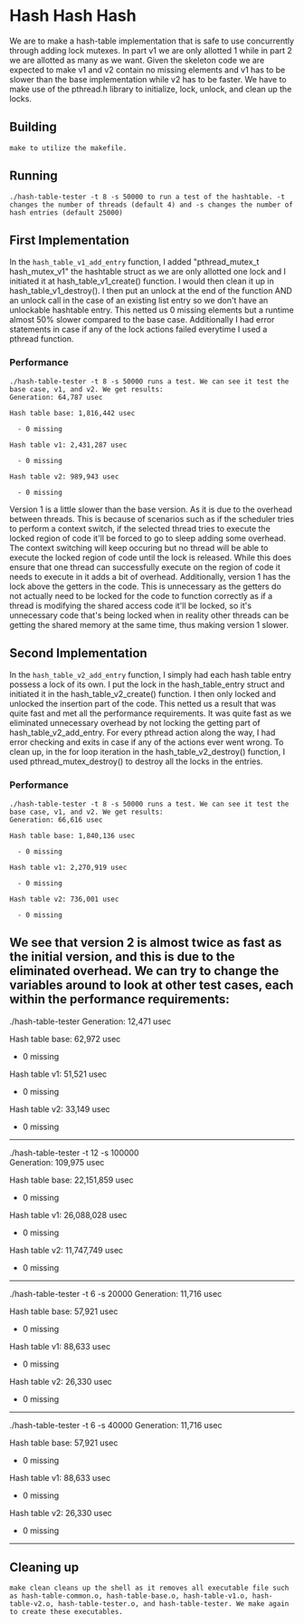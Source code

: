 # Hash Hash Hash
We are to make a hash-table implementation that is safe to use concurrently through adding lock mutexes. In part v1 we are only allotted 1 while in part 2 we are allotted as many as we want. Given the skeleton code we are expected to make v1 and v2 contain no missing elements and v1 has to be slower than the base implementation while v2 has to be faster. We have to make use of the pthread.h library to initialize, lock, unlock, and clean up the locks.

## Building
```shell
make to utilize the makefile.
```

## Running
```shell
./hash-table-tester -t 8 -s 50000 to run a test of the hashtable. -t changes the number of threads (default 4) and -s changes the number of hash entries (default 25000)
```

## First Implementation
In the `hash_table_v1_add_entry` function, I added "pthread_mutex_t hash_mutex_v1" the hashtable struct as we are only allotted one lock and I initiated it at hash_table_v1_create() function. I would then clean it up in hash_table_v1_destroy(). I then put an unlock at the end of the function AND an unlock call in the case of an existing list entry so we don't have an unlockable hashtable entry. This netted us 0 missing elements but a runtime almost 50% slower compared to the base case. Additionally I had error statements in case if any of the lock actions failed everytime I used a pthread function.

### Performance
```shell
./hash-table-tester -t 8 -s 50000 runs a test. We can see it test the base case, v1, and v2. We get results:
Generation: 64,787 usec

Hash table base: 1,816,442 usec

  - 0 missing

Hash table v1: 2,431,287 usec

  - 0 missing

Hash table v2: 989,943 usec

  - 0 missing
```
Version 1 is a little slower than the base version. As it is due to the overhead between threads. This is because of scenarios such as if the scheduler tries to perform a context switch, if the selected thread tries to execute the locked region of code it'll be forced to go to sleep adding some overhead. The context switching will keep occuring but no thread will be able to execute the locked region of code until the lock is released. While this does ensure that one thread can successfully execute on the region of code it needs to execute in it adds a bit of overhead. Additionally, version 1 has the lock above the getters in the code. This is unnecessary as the getters do not actually need to be locked for the code to function correctly as if a thread is modifying the shared access code it'll be locked, so it's unnecessary code that's being locked when in reality other threads can be getting the shared memory at the same time, thus making version 1 slower.

## Second Implementation
In the `hash_table_v2_add_entry` function, I simply had each hash table entry possess a lock of its own. I put the lock in the hash_table_entry struct and initiated it in the hash_table_v2_create() function. I then only locked and unlocked the insertion part of the code. This netted us a result that was quite fast and met all the performance requirements. It was quite fast as we eliminated unnecessary overhead by not locking the getting part of hash_table_v2_add_entry. For every pthread action along the way, I had error checking and exits in case if any of the actions ever went wrong. To clean up, in the for loop iteration in the hash_table_v2_destroy() function, I used pthread_mutex_destroy() to destroy all the locks in the entries.

### Performance
```shell
./hash-table-tester -t 8 -s 50000 runs a test. We can see it test the base case, v1, and v2. We get results:
Generation: 66,616 usec

Hash table base: 1,840,136 usec

  - 0 missing

Hash table v1: 2,270,919 usec

  - 0 missing

Hash table v2: 736,001 usec

  - 0 missing

```

We see that version 2 is almost twice as fast as the initial version, and this is due to the eliminated overhead. We can try to change the variables around to look at other test cases, each within the performance requirements:
----------------------------------------------------------------
./hash-table-tester 
Generation: 12,471 usec

Hash table base: 62,972 usec

  - 0 missing

Hash table v1: 51,521 usec

  - 0 missing

Hash table v2: 33,149 usec

  - 0 missing
----------------------------------------------------------------
./hash-table-tester -t 12 -s 100000  
Generation: 109,975 usec

Hash table base: 22,151,859 usec

  - 0 missing

Hash table v1: 26,088,028 usec

  - 0 missing

Hash table v2: 11,747,749 usec

  - 0 missing
----------------------------------------------------------------
./hash-table-tester -t 6 -s 20000
Generation: 11,716 usec

Hash table base: 57,921 usec

  - 0 missing

Hash table v1: 88,633 usec

  - 0 missing

Hash table v2: 26,330 usec

  - 0 missing
----------------------------------------------------------------
./hash-table-tester -t 6 -s 40000
Generation: 11,716 usec

Hash table base: 57,921 usec

  - 0 missing

Hash table v1: 88,633 usec

  - 0 missing

Hash table v2: 26,330 usec

  - 0 missing
----------------------------------------------------------------

## Cleaning up
```shell
make clean cleans up the shell as it removes all executable file such as hash-table-common.o, hash-table-base.o, hash-table-v1.o, hash-table-v2.o, hash-table-tester.o, and hash-table-tester. We make again to create these executables.
```